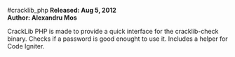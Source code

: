#cracklib_php
**Released: Aug 5, 2012**  
**Author: Alexandru Mos**

CrackLib PHP is made to provide a quick interface for the cracklib-check binary. Checks if a password is good enought to use it. Includes a helper for Code Igniter.
